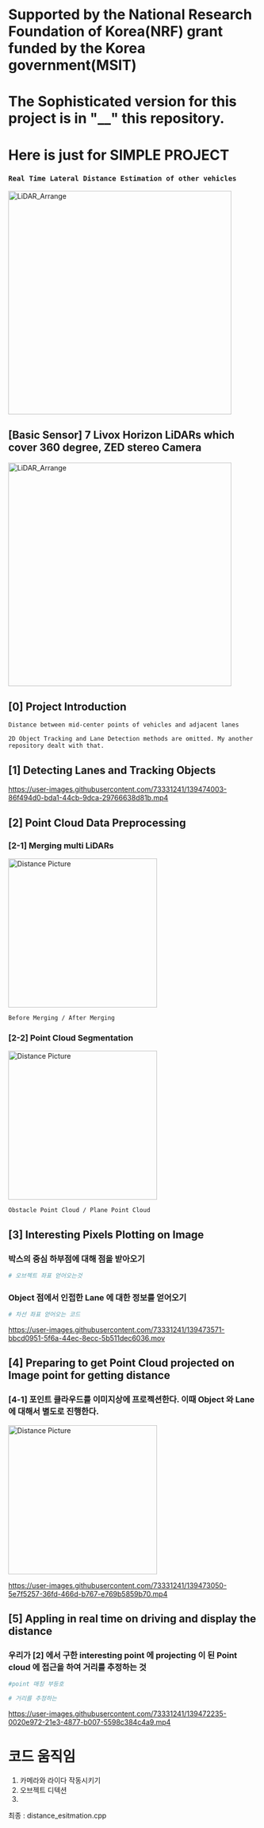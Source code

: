 # Supported by the National Research Foundation of Korea(NRF) grant funded by the Korea government(MSIT)

# The Sophisticated version for this project is in "__" this repository.
# Here is just for SIMPLE PROJECT

### `Real Time Lateral Distance Estimation of other vehicles`

<img width="450" alt="LiDAR_Arrange" src="https://user-images.githubusercontent.com/73331241/140094544-b9ef6080-121a-44b9-ad79-0d5e1e841e77.jpeg">

## [Basic Sensor] 7 Livox Horizon LiDARs which cover 360 degree, ZED stereo Camera
<img width="450" alt="LiDAR_Arrange" src="https://user-images.githubusercontent.com/73331241/139469477-5e33ac45-71a2-47df-b833-db787c210d53.jpg">

## [0] Project Introduction

`Distance between mid-center points of vehicles and adjacent lanes`


`2D Object Tracking and Lane Detection methods are omitted. My another repository dealt with that.`

## [1] Detecting Lanes and Tracking Objects

https://user-images.githubusercontent.com/73331241/139474003-86f494d0-bda1-44cb-9dca-29766638d81b.mp4

## [2] Point Cloud Data Preprocessing

### [2-1] Merging multi LiDARs

<img width="300" alt="Distance Picture" src="https://user-images.githubusercontent.com/73331241/140095391-57a5bc40-38da-445e-9c62-de1a6c5f790a.jpeg">

`Before Merging / After Merging`

### [2-2] Point Cloud Segmentation

<img width="300" alt="Distance Picture" src="https://user-images.githubusercontent.com/73331241/140095450-6cfeb750-521e-41d6-b9aa-f08487e7f30e.jpeg">

`Obstacle Point Cloud / Plane Point Cloud`

## [3] Interesting Pixels Plotting on Image

### 박스의 중심 하부점에 대해 점을 받아오기

```python
# 오브젝트 좌표 얻어오는것
```
### Object 점에서 인접한 Lane 에 대한 정보를 얻어오기

```python
# 차선 좌표 얻어오는 코드
```

https://user-images.githubusercontent.com/73331241/139473571-bbcd0951-5f6a-44ec-8ecc-5b511dec6036.mov

## [4] Preparing to get Point Cloud projected on Image point for getting distance

### [4-1] 포인트 클라우드를 이미지상에 프로젝션한다. 이때 Object 와 Lane 에 대해서 별도로 진행한다.

<img width="300" alt="Distance Picture" src="https://user-images.githubusercontent.com/73331241/140095109-bf828129-b8e8-43d7-8cba-02e87a5b9a08.jpeg">

https://user-images.githubusercontent.com/73331241/139473050-5e7f5257-36fd-466d-b767-e769b5859b70.mp4

## [5] Appling in real time on driving and display the distance

### 우리가 [2] 에서 구한 interesting point 에 projecting 이 된 Point cloud 에 접근을 하여 거리를 추정하는 것

```python
#point 매칭 부등호 
```

```python
# 거리를 추정하는 
```

https://user-images.githubusercontent.com/73331241/139472235-0020e972-21e3-4877-b007-5598c384c4a9.mp4



# 코드 움직임
1. 카메라와 라이다 작동시키기
2. 오브젝트 디텍션
3.
최종 : distance_esitmation.cpp
